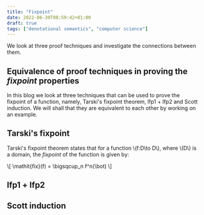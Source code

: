 ```yaml
---
title: "Fixpoint"
date: 2022-06-30T08:59:42+01:00
draft: true
tags: ["denotational semantics", "computer science"]
---
```


We look at three proof techniques and investigate the connections between them.

## Equivalence of proof techniques in proving the *fixpoint* properties

In this blog we look at three techniques that can be used to prove the fixpoint
of a function, namely, Tarski's fixpoint theorem, lfp1 + lfp2 and Scott induction.
We will shall that they are equivalent to each other by working on an example.

## Tarski's fixpoint

Tarski's fixpoint theorem states that for a function \\(f:D\to D\\), where \\(D\\)
is a domain, the *fixpoint* of the function is given by:

\\[
  \mathit{fix}(f) = \bigsqcup_n f^n(\bot)
\\]



## lfp1 + lfp2



## Scott induction


